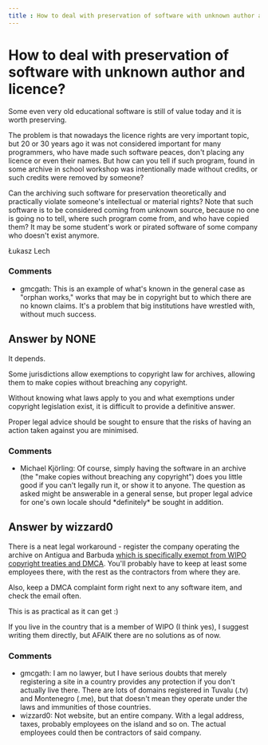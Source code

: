 ```yaml
---
title : How to deal with preservation of software with unknown author and licence?
---
```

How to deal with preservation of software with unknown author and licence?
=====================
Some even very old educational software is still of value today and it
is worth preserving.

The problem is that nowadays the licence rights are very important
topic, but 20 or 30 years ago it was not considered important for many
programmers, who have made such software peaces, don't placing any
licence or even their names. But how can you tell if such program, found
in some archive in school workshop was intentionally made without
credits, or such credits were removed by someone?

Can the archiving such software for preservation theoretically and
practically violate someone's intellectual or material rights? Note that
such software is to be considered coming from unknown source, because no
one is going no to tell, where such program come from, and who have
copied them? It may be some student's work or pirated software of some
company who doesn't exist anymore.

Łukasz Lech

### Comments ###
* gmcgath: This is an example of what's known in the general case as "orphan
works," works that may be in copyright but to which there are no known
claims. It's a problem that big institutions have wrestled with, without
much success.


Answer by NONE
----------------
It depends.

Some jurisdictions allow exemptions to copyright law for archives,
allowing them to make copies without breaching any copyright.

Without knowing what laws apply to you and what exemptions under
copyright legislation exist, it is difficult to provide a definitive
answer.

Proper legal advice should be sought to ensure that the risks of having
an action taken against you are minimised.

### Comments ###
* Michael Kjörling: Of course, simply having the software in an archive (the "make copies
without breaching any copyright") does you little good if you can't
legally run it, or show it to anyone. The question as asked might be
answerable in a general sense, but proper legal advice for one's own
locale should \*definitely\* be sought in addition.

Answer by wizzard0
----------------
There is a neat legal workaround - register the company operating the
archive on Antigua and Barbuda [which is specifically exempt from WIPO
copyright treaties and
DMCA](http://www.antigua.gov.ag/article_details.php?id=3846&category=38).
You'll probably have to keep at least some employees there, with the
rest as the contractors from where they are.

Also, keep a DMCA complaint form right next to any software item, and
check the email often.

This is as practical as it can get :)

If you live in the country that is a member of WIPO (I think yes), I
suggest writing them directly, but AFAIK there are no solutions as of
now.

### Comments ###
* gmcgath: I am no lawyer, but I have serious doubts that merely registering a site
in a country provides any protection if you don't actually live there.
There are lots of domains registered in Tuvalu (.tv) and Montenegro
(.me), but that doesn't mean they operate under the laws and immunities
of those countries.
* wizzard0: Not website, but an entire company. With a legal address, taxes,
probably employees on the island and so on. The actual employees could
then be contractors of said company.

